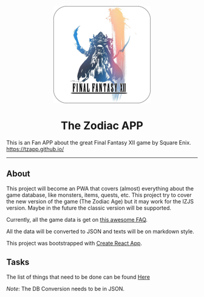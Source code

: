 
<p align="center">
    <a href="https://tzapp.github.io/" rel="noopener" target="_blank">
        <img width="256" src="/public/image/icons/icon-512x512.png" alt="TZAPP logo">
    </a>
</p>

<h1 align="center">The Zodiac APP</h1>

This is an Fan APP about the great Final Fantasy XII game by Square Enix. https://tzapp.github.io/

---

## About

This project will become an PWA that covers (almost) everything about the game database, like monsters, items, quests, etc. This project try to cover the new version of the game (The Zodiac Age) but it may work for the IZJS version. Maybe in the future the classic version will be supported.

Currently, all the game data is get on [this awesome FAQ](https://gamefaqs.gamespot.com/ps2/939426-final-fantasy-xii-international-zodiac-job-system/faqs/49691). 

All the data will be converted to JSON and texts will be on markdown style.

This project was bootstrapped with [Create React App](https://github.com/facebookincubator/create-react-app).

## Tasks

The list of things that need to be done can be found [Here](https://github.com/tzapp/tzapp.github.io/issues/1)

*Note*: The DB Conversion needs to be in JSON. 
